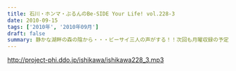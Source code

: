 ```yaml
---
title: 石川・ホンマ・ぶるんのBe-SIDE Your Life! vol.228-3
date: 2010-09-15
tags: ['2010年', '2010年09月']
draft: false
summary: 静かな湖畔の森の陰から・・・ビーサイ三人の声がする！！次回も月曜収録の予定～～なのですがっ！三連休最後の日にはたして三人は無事に帰ってこれるのか！？！？これが問題。なにしろ昨年は１１時間かかってますから。NAMAE
---
```


http://project-phi.ddo.jp/ishikawa/ishikawa228_3.mp3
